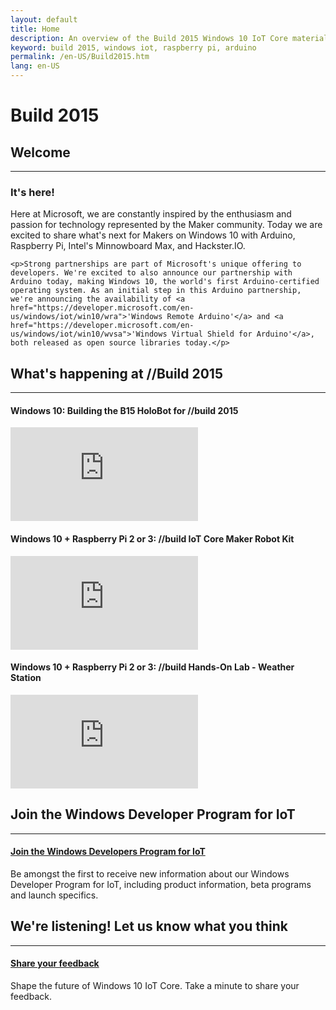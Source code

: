 ```yaml
---
layout: default
title: Home
description: An overview of the Build 2015 Windows 10 IoT Core materials, presentations, and announcements.
keyword: build 2015, windows iot, raspberry pi, arduino
permalink: /en-US/Build2015.htm
lang: en-US
---
```

<div class="build-2015-background">
  <div class="col-md-24 text-center">
    <h1>Build 2015</h1>
  </div>
</div>
<div class="row section-heading spacer-32-top">
  <div class="col-xs-24">
    <h2>Welcome</h2>
    <hr>
    <h3 class="spacer-32-bottom">It's here!</h3>
    <div class="build-2015-windows"></div>
    <p>Here at Microsoft, we are constantly inspired by the enthusiasm and passion for technology represented by the Maker community. Today we are excited to share what's next for Makers on Windows 10 with Arduino, Raspberry Pi, Intel's Minnowboard Max, and Hackster.IO.</p>


    <p>Strong partnerships are part of Microsoft's unique offering to developers. We're excited to also announce our partnership with Arduino today, making Windows 10, the world's first Arduino-certified operating system. As an initial step in this Arduino partnership, we're announcing the availability of <a href="https://developer.microsoft.com/en-us/windows/iot/win10/wra">'Windows Remote Arduino'</a> and <a href="https://developer.microsoft.com/en-us/windows/iot/win10/wvsa">'Windows Virtual Shield for Arduino'</a>, both released as open source libraries today.</p>
  </div>
</div>
<div class="row section-heading">
  <div class="col-xs-24">
    <h2>What's happening at //Build 2015</h2>
    <hr>
  </div>
  <div class="col-xs-24 col-md-8">
    <h4>Windows 10: Building the B15 HoloBot for //build 2015</h4>
    <iframe class="build2015-iframe" src="https://www.youtube.com/embed/r1PaAWvygQk" frameborder="0" allowfullscreen></iframe>
  </div>
  <div class="col-xs-24 col-md-8">
        <h4>Windows 10 + Raspberry Pi 2 or 3: //build IoT Core Maker Robot Kit</h4>
    <iframe class="build2015-iframe" src="https://www.youtube.com/embed/aKCieb-Gf2g" frameborder="0" allowfullscreen></iframe>
  </div>
  <div class="col-xs-24 col-md-8">
        <h4>Windows 10 + Raspberry Pi 2 or 3: //build Hands-On Lab - Weather Station</h4>
    <iframe class="build2015-iframe" src="https://www.youtube.com/embed/Hkm4THS3Rf8" frameborder="0" allowfullscreen></iframe>
  </div>
</div>
<div class="row section-heading">
  <div class="col-xs-24">
    <h2>Join the Windows Developer Program for IoT</h2>
    <hr>
    <a href="{{site.signupurl}}">
      <h4 class="btn btn-default btn-build">Join the Windows Developers Program for IoT</h4>
    </a>
    <p>Be amongst the first to receive new information about our Windows Developer Program for IoT, including product information, beta programs and launch specifics.</p>
  </div>
</div>
<div class="row section-heading">
  <div class="col-xs-24">
    <h2>We're listening! Let us know what you think</h2>
    <hr>
    <a href="https://microsoft.qualtrics.com/jfe/form/SV_3ZUHQMqjAcS8zDT">
      <h4 class="btn btn-default btn-build">Share your feedback</h4>
    </a>
    <p>Shape the future of Windows 10 IoT Core. Take a minute to share your feedback.</p>
  </div>
</div>
